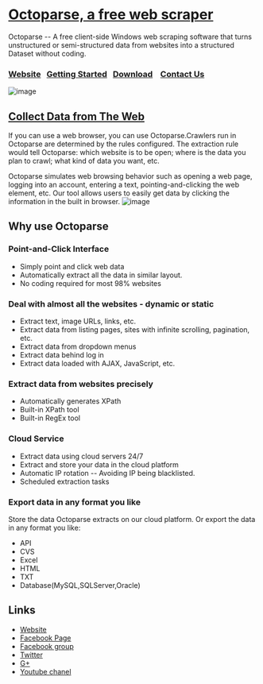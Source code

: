 # <a href=http://www.octoparse.com/ title=”Octoparse”> Octoparse, a free web scraper</a>

Octoparse -- A free client-side Windows web scraping software that turns unstructured or semi-structured data from websites into a structured Dataset without coding. 

### [Website](http://www.octoparse.com/)&nbsp;&nbsp;&nbsp;[Getting Started](http://www.octoparse.com/Tutorial)&nbsp;&nbsp;&nbsp;[Download](http://www.octoparse.com/download/) &nbsp;&nbsp;&nbsp;[Contact Us](http://m.me/Octoparse) 

![image](http://www.octoparse.com/media/2325/octoparse.jpg)

## [Collect Data from The Web](http://www.octoparse.com/download/)&nbsp;&nbsp;&nbsp;
If you can use a web browser, you can use Octoparse.Crawlers run in Octoparse are determined by the rules configured. The extraction rule would tell Octoparse: which website is to be open; where is the data you plan to crawl; what kind of data you want, etc.

Octoparse simulates web browsing behavior such as opening a web page, logging into an account, entering a text, pointing-and-clicking the web element, etc. Our tool allows users to easily get data by clicking the information in the built in browser.
![image](http://www.octoparse.com/media/1924/%E5%9B%BE%E7%89%8725.png)
## Why use Octoparse

### Point-and-Click Interface 
- Simply point and click web data
- Automatically extract all the data in similar layout.
- No coding required for most 98% websites

### Deal with almost all the websites - dynamic or static
- Extract text, image URLs, links, etc.
- Extract data from listing pages, sites with infinite scrolling, pagination, etc.
- Extract data from dropdown menus
- Extract data behind log in
- Extract data loaded with AJAX, JavaScript, etc.

### Extract data from websites precisely
- Automatically generates XPath
- Built-in XPath tool
- Built-in RegEx tool

### Cloud Service
- Extract data using cloud servers 24/7
- Extract and store your data in the cloud platform
- Automatic IP rotation  -- Avoiding IP being blacklisted. 
- Scheduled extraction tasks

### Export data in any format you like
Store the data Octoparse extracts on our cloud platform. Or export the data in any format you like:
- API
- CVS
- Excel
- HTML
- TXT
- Database(MySQL,SQLServer,Oracle)

## Links
- [Website](http://www.octoparse.com/)
- [Facebook Page](https://www.facebook.com/Octoparse/)
- [Facebook group](https://www.facebook.com/groups/1700643603550408/)
- [Twitter](https://twitter.com/Octoparse)
- [G+](https://plus.google.com/u/0/106959685400674392220/posts)
- [Youtube chanel](https://www.youtube.com/channel/UCweDWm1QY2G67SDAKX7nreg)
